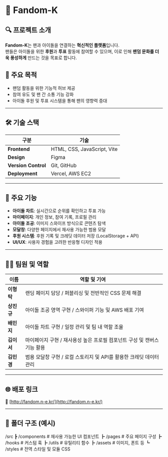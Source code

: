  # 🎤 Fandom-K

## 🔍 프로젝트 소개
**Fandom-K**는 팬과 아이돌을 연결하는 **혁신적인 플랫폼**입니다.  
팬들은 아이돌을 위한 **후원**과 **투표** 활동에 참여할 수 있으며, 이로 인해 **팬덤 문화를 더욱 풍성하게** 만드는 것을 목표로 합니다.

## 🎯 주요 목적
- 팬덤 활동을 위한 기능적 허브 제공
- 참여 유도 및 팬 간 소통 기능 강화
- 아이돌 후원 및 투표 시스템을 통해 팬의 영향력 증대

---

## 🛠️ 기술 스택

| 구분 | 기술 |
|------|------|
| **Frontend** | HTML, CSS, JavaScript, Vite |
| **Design** | Figma |
| **Version Control** | Git, GitHub |
| **Deployment** | Vercel, AWS EC2 |

---

## 📌 주요 기능
- **아이돌 차트**: 실시간으로 순위를 확인하고 투표 가능
- **마이페이지**: 개인 정보, 참여 기록, 프로필 관리
- **아이돌 조공**: 이미지 스와이프 방식으로 콘텐츠 탐색
- **모달창**: 다양한 페이지에서 재사용 가능한 범용 모달
- **후원 시스템**: 후원 기록 및 크레딧 데이터 저장 (LocalStorage + API)
- **UI/UX**: 사용자 경험을 고려한 반응형 디자인 적용

---

## 👩‍💻 팀원 및 역할

| 이름 | 역할 및 기여 |
|------|--------------|
| **이형탁** | 랜딩 페이지 담당 / 퍼블리싱 및 전반적인 CSS 문제 해결 |
| **상진규** | 아이돌 조공 영역 구현 / 스와이퍼 기능 및 AWS 배포 기여 |
| **배민지** | 아이돌 차트 구현 / 일정 관리 및 팀 내 역할 조율 |
| **김이서** | 마이페이지 구현 / 재사용성 높은 프로필 컴포넌트 구성 및 캔버스 기능 활용 |
| **김민경** | 범용 모달창 구현 / 로컬 스토리지 및 API를 활용한 크레딧 데이터 관리 |

---

## 🌐 배포 링크
🔗 [http://fandom.n-e.kr/](http://fandom.n-e.kr/)

---

## 📁 폴더 구조 (예시)
/src
┣ /components # 재사용 가능한 UI 컴포넌트
┣ /pages # 주요 페이지 구성
┣ /hooks # 커스텀 훅
┣ /utils # 유틸리티 함수
┣ /assets # 이미지, 폰트 등
┗ /styles # 전역 스타일 및 모듈 CSS
